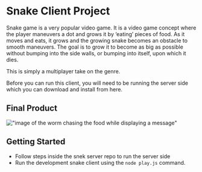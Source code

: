# Snake Client Project

Snake game is a very popular video game. It is a video game concept where the player maneuvers a dot and grows it by ‘eating’ pieces of food. As it moves and eats, it grows and the growing snake becomes an obstacle to smooth maneuvers. The goal is to grow it to become as big as possible without bumping into the side walls, or bumping into itself, upon which it dies.

This is simply a multiplayer take on the genre.

Before you can run this client, you will need to be running the server side which you can download and install from here. 

## Final Product

!["image of the worm chasing the food while displaying a message"](/pictures/Screenshot%202025-05-16%20at%2010.29.25 PM.png)



## Getting Started

- Follow steps inside the snek server repo to run the server side
- Run the development snake client using the `node play.js` command.